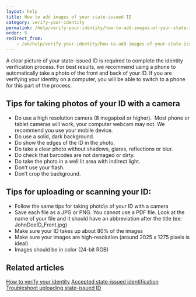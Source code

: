 ```yaml
---
layout: help
title: How to add images of your state-issued ID
category: verify-your-identity
permalink: /help/verify-your-identity/how-to-add-images-of-your-state-issued-id/
order: 5
redirect_from:
    - /en/help/verify-your-identity/how-to-add-images-of-your-state-issued-id/
---
```

A clear picture of your state-issued ID is required to complete the identity verification process. For best results, we recommend using a phone to automatically take a photo of the front and back of your ID. If you are verifying your identity on a computer, you will be able to switch to a phone for this part of the process.

## Tips for taking photos of your ID with a camera

* Do use a high resolution camera (8 megapixel or higher).  Most phone or tablet cameras will work, your computer webcam may not. We recommend you use your mobile device.
* Do use a solid, dark background.
* Do show the edges of the ID in the photo.
* Do take a clear photo without shadows, glares, reflections or blur.
* Do check that barcodes are not damaged or dirty.
* Do take the photo in a well lit area with indirect light.
* Don’t use your flash.
* Don’t crop the background.

## Tips for uploading or scanning your ID:

* Follow the same tips for taking photo\s of your ID with a camera
* Save each file as a JPG or PNG. You cannot use a PDF file. Look at the name of your file and it should have an abbreviation after the title (ex: JohnDoeID_Front.jpg) 
* Make sure your ID takes up about 80% of the images
* Make sure your images are high-resolution (around 2025 x 1275 pixels is ideal)
* Images should be in color (24-bit RGB)

## Related articles

[How to verify your identity](https://login.gov/help/verify-your-identity/how-to-verify-your-identity/)
[Accepted state-issued identification](https://login.gov/help/verify-your-identity/accepted-state-issued-identification/)
[Troubleshoot uploading state-issued ID](/help/verify-your-identity/troubleshoot-uploading-your-state-issued-id/)
